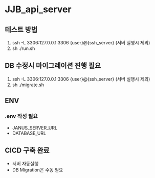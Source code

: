 # JJB_api_server

## 테스트 방법

1. ssh -L 3306:127.0.0.1:3306 {user}@{ssh_server} (서버 실행시 제외)
2. sh ./run.sh

## DB 수정시 마이그레이션 진행 필요

1. ssh -L 3306:127.0.0.1:3306 {user}@{ssh_server} (서버 실행시 제외)
2. sh ./migrate.sh

## ENV

### .env 작성 필요

- JANUS_SERVER_URL
- DATABASE_URL

## CICD 구축 완료

- 서버 자동실행
- DB Migration은 수동 필요
